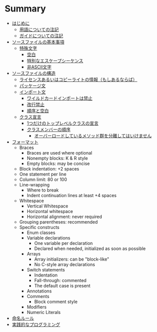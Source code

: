 # Summary

* [はじめに](README.md)
   * [用語についての注記](terminology-notes.md)
   * [ガイドについての注記](guide-notes.md)
* [ソースファイルの基本事項](source-file-basics.md)
   * [特殊文字](special-characters.md)
       * [空白](whitespace-characters.md)
       * [特別なエスケープシーケンス](special-escape-sequences.md)
       * [非ASCII文字](non-ascii-characters.md)
* [ソースファイルの構造](source-file-structure.md)
   * [ライセンスあるいはコピーライトの情報（もしあるならば）](license_or_copyright_information_if_present.md)
   * [パッケージ文](package_statement.md)
   * [インポート文](import_statements.md)
       * [ワイルドカードインポートは禁止](no_wildcard_imports.md)
       * [改行禁止](no_line-wrapping.md)
       * [順序と空白](ordering_and_spacing.md)
   * [クラス宣言](class_declaration.md)
       * [1つだけのトップレベルクラスの宣言](exactly_one_top-level_class_declaration.md)
       * [クラスメンバーの順序](class_member_ordering.md)
           * [オーバーロードしているメソッド群を分離してはいけません](overloads_never_split.md)
* [フォーマット](formatting.md)
  * Braces
    * Braces are used where optional
    * Nonempty blocks: K & R style
    * Empty blocks: may be concise
  * Block indentation: +2 spaces
  * One statement per line
  * Column limit: 80 or 100
  * Line-wrapping
    * Where to break
    * Indent continuation lines at least +4 spaces
  * Whitespace
    * Vertical Whitespace
    * Horizontal whitespace
    * Horizontal alignment: never required
  * Grouping parentheses: recommended
  * Specific constructs
    * Enum classes
    * Variable declarations
      * One variable per declaration
      * Declared when needed, initialized as soon as possible
    * Arrays
      * Array initializers: can be "block-like"
      * No C-style array declarations
    * Switch statements
      * Indentation
      * Fall-through: commented
      * The default case is present
    * Annotations
    * Comments
      * Block comment style
    * Modifiers
    * Numeric Literals
* [命名ルール](naming.md)
* [実践的なプログラミング](programming-practices.md)

